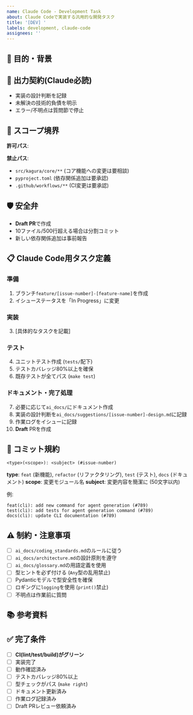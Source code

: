 ```yaml
---
name: Claude Code - Development Task
about: Claude Codeで実装する汎用的な開発タスク
title: '[DEV] '
labels: development, claude-code
assignees: ''
---
```


## 🎯 目的・背景


## 📑 出力契約(Claude必読)
- 実装の設計判断を記録
- 未解決の技術的負債を明示
- エラー/不明点は質問節で停止

## 📂 スコープ境界
**許可パス**:


**禁止パス**:
- `src/kagura/core/**` (コア機能への変更は要相談)
- `pyproject.toml` (依存関係追加は要承認)
- `.github/workflows/**` (CI変更は要承認)

## 🛡️ 安全弁
- **Draft PR**で作成
- 10ファイル/500行超える場合は分割コミット
- 新しい依存関係追加は事前報告

## 📋 Claude Code用タスク定義

### 準備
1. ブランチ`feature/[issue-number]-[feature-name]`を作成
2. イシューステータスを「In Progress」に変更

### 実装
3. [具体的なタスクを記載]


### テスト
4. ユニットテスト作成 (`tests/`配下)
5. テストカバレッジ80%以上を確保
6. 既存テストが全てパス (`make test`)

### ドキュメント・完了処理
7. 必要に応じて`ai_docs/`にドキュメント作成
8. 実装の設計判断を`ai_docs/suggestions/[issue-number]-design.md`に記録
9. 作業ログをイシューに記録
10. **Draft** PRを作成

## 🧾 コミット規約

```
<type>(<scope>): <subject> (#issue-number)
```

**type**: `feat` (新機能), `refactor` (リファクタリング), `test` (テスト), `docs` (ドキュメント)
**scope**: 変更モジュール名
**subject**: 変更内容を簡潔に (50文字以内)

例:
```
feat(cli): add new command for agent generation (#789)
test(cli): add tests for agent generation command (#789)
docs(cli): update CLI documentation (#789)
```

## ⚠️ 制約・注意事項
- [ ] `ai_docs/coding_standards.md`のルールに従う
- [ ] `ai_docs/architecture.md`の設計原則を遵守
- [ ] `ai_docs/glossary.md`の用語定義を使用
- [ ] 型ヒントを必ず付ける (`Any`型の乱用禁止)
- [ ] Pydanticモデルで型安全性を確保
- [ ] ロギングに`logging`を使用 (`print()`禁止)
- [ ] 不明点は作業前に質問

## 📚 参考資料
<!-- 関連Issue、設計ドキュメント、外部リンクなど -->


## ✅ 完了条件
- [ ] **CI(lint/test/build)がグリーン**
- [ ] 実装完了
- [ ] 動作確認済み
- [ ] テストカバレッジ80%以上
- [ ] 型チェックがパス (`make right`)
- [ ] ドキュメント更新済み
- [ ] 作業ログ記録済み
- [ ] Draft PRレビュー依頼済み
